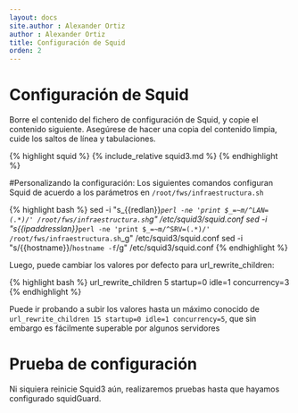 ```yaml
---
layout: docs
site.author : Alexander Ortiz
author : Alexander Ortiz
title: Configuración de Squid
orden: 2
---
```


# Configuración de Squid
Borre el contenido del fichero de configuración de Squid, y copie el contenido siguiente.
Asegúrese de hacer una copia del contenido limpia, cuide los saltos de línea y tabulaciones.

{% highlight squid %}
{% include_relative squid3.md %}
{% endhighlight %}

#Personalizando la configuración: 
Los siguientes comandos configuran Squid de acuerdo a los parámetros en `/root/fws/infraestructura.sh`

{% highlight bash %}
sed -i "s_{{redlan}}_`perl -ne 'print $_=~m/^LAN=(.*)/' /root/fws/infraestructura.sh`_g" /etc/squid3/squid.conf
sed -i "s_{{ipaddresslan}}_`perl -ne 'print $_=~m/^SRV=(.*)/' /root/fws/infraestructura.sh`_g" /etc/squid3/squid.conf
sed -i "s/{{hostname}}/`hostname -f`/g" /etc/squid3/squid.conf
{% endhighlight %}

Luego, puede cambiar los valores por defecto para url_rewrite_children:

{% highlight bash %}
url_rewrite_children 5 startup=0 idle=1 concurrency=3
{% endhighlight %}

Puede ir probando a subir los valores hasta un máximo conocido de `url_rewrite_children 15 startup=0 idle=1 concurrency=5`, que sin embargo es fácilmente superable por algunos servidores

# Prueba de configuración
Ni siquiera reinicie Squid3 aún, realizaremos pruebas hasta que hayamos configurado squidGuard.

